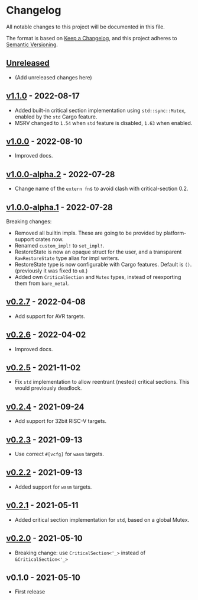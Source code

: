 # Changelog

All notable changes to this project will be documented in this file.

The format is based on [Keep a Changelog](https://keepachangelog.com/en/1.0.0/),
and this project adheres to [Semantic Versioning](https://semver.org/spec/v2.0.0.html).

## [Unreleased]

- (Add unreleased changes here)

## [v1.1.0] - 2022-08-17

- Added built-in critical section implementation using `std::sync::Mutex`, enabled by the `std` Cargo feature.
- MSRV changed to `1.54` when `std` feature is disabled, `1.63` when enabled.

## [v1.0.0] - 2022-08-10

- Improved docs.

## [v1.0.0-alpha.2] - 2022-07-28

- Change name of the `extern fn`s to avoid clash with critical-section 0.2.

## [v1.0.0-alpha.1] - 2022-07-28

Breaking changes:

- Removed all builtin impls. These are going to be provided by platform-support crates now.
- Renamed `custom_impl!` to `set_impl!`.
- RestoreState is now an opaque struct for the user, and a transparent `RawRestoreState` type alias for impl writers.
- RestoreState type is now configurable with Cargo features. Default is `()`. (previously it was fixed to `u8`.)
- Added own `CriticalSection` and `Mutex` types, instead of reexporting them from `bare_metal`.

## [v0.2.7] - 2022-04-08

- Add support for AVR targets.

## [v0.2.6] - 2022-04-02

- Improved docs.

## [v0.2.5] - 2021-11-02

- Fix `std` implementation to allow reentrant (nested) critical sections. This would previously deadlock.

## [v0.2.4] - 2021-09-24

- Add support for 32bit RISC-V targets.

## [v0.2.3] - 2021-09-13

- Use correct `#[vcfg]` for `wasm` targets.

## [v0.2.2] - 2021-09-13

- Added support for `wasm` targets.

## [v0.2.1] - 2021-05-11

- Added critical section implementation for `std`, based on a global Mutex.

## [v0.2.0] - 2021-05-10

- Breaking change: use `CriticalSection<'_>` instead of `&CriticalSection<'_>`

## v0.1.0 - 2021-05-10

- First release

[Unreleased]: https://github.com/rust-embedded/critical-section/compare/v1.1.0...HEAD
[v1.1.0]: https://github.com/rust-embedded/critical-section/compare/v1.0.0...v1.1.0
[v1.0.0]: https://github.com/rust-embedded/critical-section/compare/v1.0.0-alpha.2...v1.0.0
[v1.0.0-alpha.2]: https://github.com/rust-embedded/critical-section/compare/v1.0.0-alpha.1...v1.0.0-alpha.2
[v1.0.0-alpha.1]: https://github.com/rust-embedded/critical-section/compare/v0.2.7...v1.0.0-alpha.1
[v0.2.7]: https://github.com/rust-embedded/critical-section/compare/v0.2.6...v0.2.7
[v0.2.6]: https://github.com/rust-embedded/critical-section/compare/v0.2.5...v0.2.6
[v0.2.5]: https://github.com/rust-embedded/critical-section/compare/v0.2.4...v0.2.5
[v0.2.4]: https://github.com/rust-embedded/critical-section/compare/v0.2.3...v0.2.4
[v0.2.3]: https://github.com/rust-embedded/critical-section/compare/v0.2.2...v0.2.3
[v0.2.2]: https://github.com/rust-embedded/critical-section/compare/v0.2.1...v0.2.2
[v0.2.1]: https://github.com/rust-embedded/critical-section/compare/v0.2.0...v0.2.1
[v0.2.0]: https://github.com/rust-embedded/critical-section/compare/v0.1.0...v0.2.0